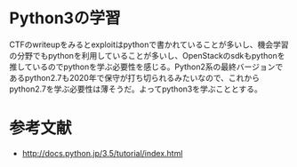 # Python3の学習

CTFのwriteupをみるとexploitはpythonで書かれていることが多いし、機会学習の分野でもpythonを利用していることが多いし、OpenStackのsdkもpythonを推しているのでpythonを学ぶ必要性を感じる。Python2系の最終バージョンであるpython2.7も2020年で保守が打ち切られるみたいなので、これからpython2.7を学ぶ必要性は薄そうだ。よってpython3を学ぶこととする。

# 参考文献

 * http://docs.python.jp/3.5/tutorial/index.html


